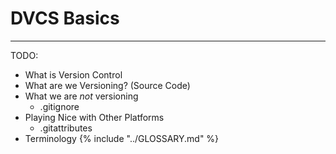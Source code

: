 # DVCS Basics


----

TODO: 

* What is Version Control
* What are we Versioning? (Source Code)
* What we are *not* versioning
  * .gitignore
* Playing Nice with Other Platforms
  * .gitattributes
* Terminology
{% include "../GLOSSARY.md" %}
